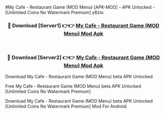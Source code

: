 #My Cafe - Restaurant Game (MOD Menu) [APK-MOD] - APK Unlocked - [Unlimited Coins No Watermark Premium] y8zto



<div align="center">

<h3>🔴 Download [Server1] 👉👉 <a href="https://momento.my/?title=My_Cafe_-_Restaurant_Game_(MOD_Menu)">My Cafe - Restaurant Game (MOD Menu) Mod Apk</a></h3><br>

<h3>🔴 Download [Server2] 👉👉 <a href="https://momento.my/?title=My_Cafe_-_Restaurant_Game_(MOD_Menu)">My Cafe - Restaurant Game (MOD Menu) Mod Apk</a></h3>
</div>



Download My Cafe - Restaurant Game (MOD Menu) beta APK Unlocked

Free My Cafe - Restaurant Game (MOD Menu) beta APK Unlocked [Unlimited Coins No Watermark Premium]

Download My Cafe - Restaurant Game (MOD Menu) beta APK Unlocked [Unlimited Coins No Watermark Premium] Mod For Android
